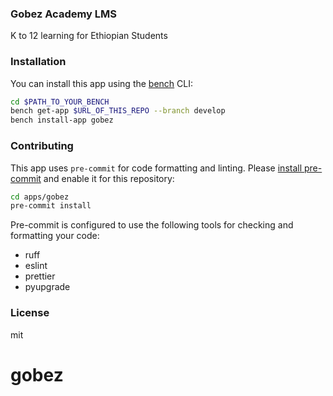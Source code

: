 ### Gobez Academy LMS

K to 12 learning for Ethiopian Students

### Installation

You can install this app using the [bench](https://github.com/frappe/bench) CLI:

```bash
cd $PATH_TO_YOUR_BENCH
bench get-app $URL_OF_THIS_REPO --branch develop
bench install-app gobez
```

### Contributing

This app uses `pre-commit` for code formatting and linting. Please [install pre-commit](https://pre-commit.com/#installation) and enable it for this repository:

```bash
cd apps/gobez
pre-commit install
```

Pre-commit is configured to use the following tools for checking and formatting your code:

- ruff
- eslint
- prettier
- pyupgrade

### License

mit
# gobez
